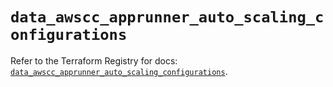 # `data_awscc_apprunner_auto_scaling_configurations`

Refer to the Terraform Registry for docs: [`data_awscc_apprunner_auto_scaling_configurations`](https://registry.terraform.io/providers/hashicorp/awscc/0.70.0/docs/data-sources/apprunner_auto_scaling_configurations).
